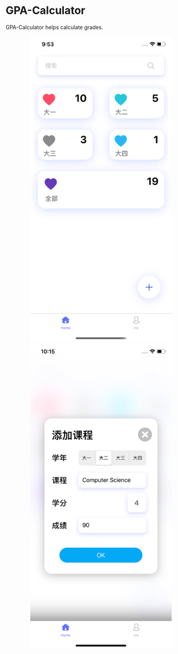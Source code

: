 # GPA-Calculator
GPA-Calculator helps calculate grades.

<p align = "center">
<img src = "images/5.22.png" width="375"/>
<img src = "images/5.23.png" width="375"/>
</p>